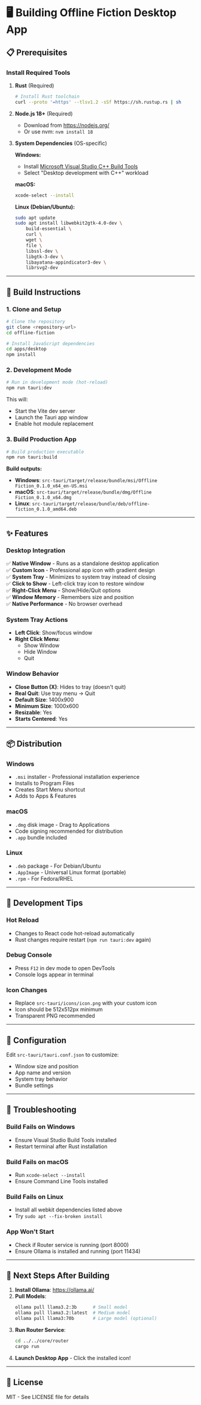 # 🖥️ Building Offline Fiction Desktop App

## 📋 Prerequisites

### Install Required Tools

1. **Rust** (Required)
   ```bash
   # Install Rust toolchain
   curl --proto '=https' --tlsv1.2 -sSf https://sh.rustup.rs | sh
   ```

2. **Node.js 18+** (Required)
   - Download from https://nodejs.org/
   - Or use nvm: `nvm install 18`

3. **System Dependencies** (OS-specific)

   **Windows:**
   - Install [Microsoft Visual Studio C++ Build Tools](https://visualstudio.microsoft.com/visual-cpp-build-tools/)
   - Select "Desktop development with C++" workload

   **macOS:**
   ```bash
   xcode-select --install
   ```

   **Linux (Debian/Ubuntu):**
   ```bash
   sudo apt update
   sudo apt install libwebkit2gtk-4.0-dev \
       build-essential \
       curl \
       wget \
       file \
       libssl-dev \
       libgtk-3-dev \
       libayatana-appindicator3-dev \
       librsvg2-dev
   ```

---

## 🚀 Build Instructions

### 1. Clone and Setup

```bash
# Clone the repository
git clone <repository-url>
cd offline-fiction

# Install JavaScript dependencies
cd apps/desktop
npm install
```

### 2. Development Mode

```bash
# Run in development mode (hot-reload)
npm run tauri:dev
```

This will:
- Start the Vite dev server
- Launch the Tauri app window
- Enable hot module replacement

### 3. Build Production App

```bash
# Build production executable
npm run tauri:build
```

**Build outputs:**

- **Windows**: `src-tauri/target/release/bundle/msi/Offline Fiction_0.1.0_x64_en-US.msi`
- **macOS**: `src-tauri/target/release/bundle/dmg/Offline Fiction_0.1.0_x64.dmg`
- **Linux**: `src-tauri/target/release/bundle/deb/offline-fiction_0.1.0_amd64.deb`

---

## ✨ Features

### Desktop Integration

✅ **Native Window** - Runs as a standalone desktop application  
✅ **Custom Icon** - Professional app icon with gradient design  
✅ **System Tray** - Minimizes to system tray instead of closing  
✅ **Click to Show** - Left-click tray icon to restore window  
✅ **Right-Click Menu** - Show/Hide/Quit options  
✅ **Window Memory** - Remembers size and position  
✅ **Native Performance** - No browser overhead  

### System Tray Actions

- **Left Click**: Show/focus window
- **Right Click Menu**:
  - Show Window
  - Hide Window
  - Quit

### Window Behavior

- **Close Button (X)**: Hides to tray (doesn't quit)
- **Real Quit**: Use tray menu → Quit
- **Default Size**: 1400x900
- **Minimum Size**: 1000x600
- **Resizable**: Yes
- **Starts Centered**: Yes

---

## 📦 Distribution

### Windows
- `.msi` installer - Professional installation experience
- Installs to Program Files
- Creates Start Menu shortcut
- Adds to Apps & Features

### macOS
- `.dmg` disk image - Drag to Applications
- Code signing recommended for distribution
- `.app` bundle included

### Linux
- `.deb` package - For Debian/Ubuntu
- `.AppImage` - Universal Linux format (portable)
- `.rpm` - For Fedora/RHEL

---

## 🔧 Development Tips

### Hot Reload
- Changes to React code hot-reload automatically
- Rust changes require restart (`npm run tauri:dev` again)

### Debug Console
- Press `F12` in dev mode to open DevTools
- Console logs appear in terminal

### Icon Changes
- Replace `src-tauri/icons/icon.png` with your custom icon
- Icon should be 512x512px minimum
- Transparent PNG recommended

---

## 📝 Configuration

Edit `src-tauri/tauri.conf.json` to customize:
- Window size and position
- App name and version
- System tray behavior
- Bundle settings

---

## 🐛 Troubleshooting

### Build Fails on Windows
- Ensure Visual Studio Build Tools installed
- Restart terminal after Rust installation

### Build Fails on macOS
- Run `xcode-select --install`
- Ensure Command Line Tools installed

### Build Fails on Linux
- Install all webkit dependencies listed above
- Try `sudo apt --fix-broken install`

### App Won't Start
- Check if Router service is running (port 8000)
- Ensure Ollama is installed and running (port 11434)

---

## 🎯 Next Steps After Building

1. **Install Ollama**: https://ollama.ai/
2. **Pull Models**:
   ```bash
   ollama pull llama3.2:3b      # Small model
   ollama pull llama3.2:latest  # Medium model
   ollama pull llama3:70b       # Large model (optional)
   ```
3. **Run Router Service**:
   ```bash
   cd ../../core/router
   cargo run
   ```
4. **Launch Desktop App** - Click the installed icon!

---

## 📄 License

MIT - See LICENSE file for details
